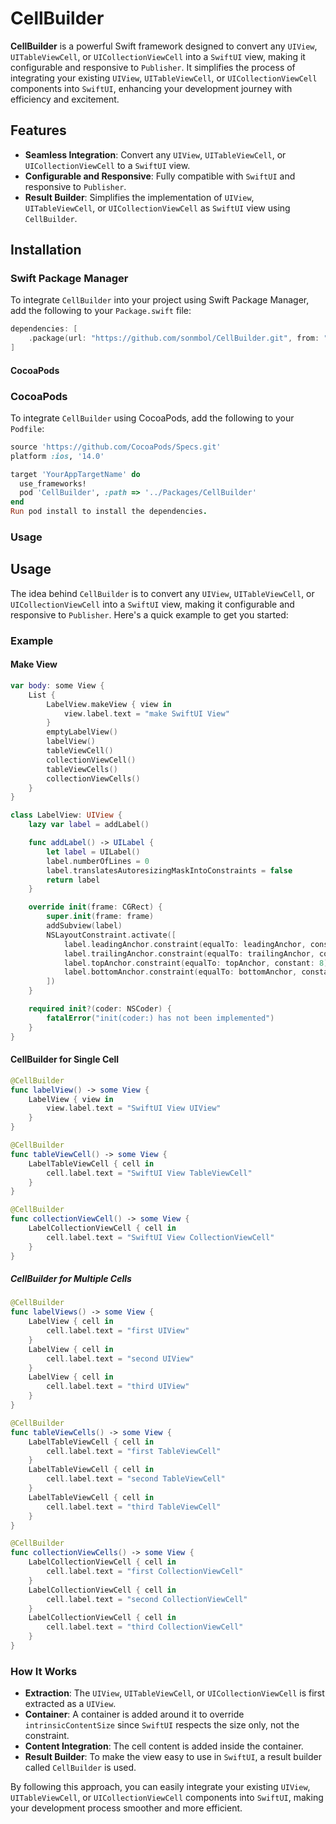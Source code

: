 # CellBuilder

**CellBuilder** is a powerful Swift framework designed to convert any `UIView`, `UITableViewCell`, or `UICollectionViewCell` into a `SwiftUI` view, making it configurable and responsive to `Publisher`. It simplifies the process of integrating your existing `UIView`, `UITableViewCell`, or `UICollectionViewCell` components into `SwiftUI`, enhancing your development journey with efficiency and excitement.

## Features

- **Seamless Integration**: Convert any `UIView`, `UITableViewCell`, or `UICollectionViewCell` to a `SwiftUI` view.
- **Configurable and Responsive**: Fully compatible with `SwiftUI` and responsive to `Publisher`.
- **Result Builder**: Simplifies the implementation of `UIView`, `UITableViewCell`, or `UICollectionViewCell` as `SwiftUI` view using `CellBuilder`.

## Installation
### Swift Package Manager

To integrate `CellBuilder` into your project using Swift Package Manager, add the following to your `Package.swift` file:

```swift
dependencies: [
    .package(url: "https://github.com/sonmbol/CellBuilder.git", from: "1.0.1")
]

```

#### CocoaPods

### CocoaPods

To integrate `CellBuilder` using CocoaPods, add the following to your `Podfile`:

```ruby
source 'https://github.com/CocoaPods/Specs.git'
platform :ios, '14.0'

target 'YourAppTargetName' do
  use_frameworks!
  pod 'CellBuilder', :path => '../Packages/CellBuilder'
end
Run pod install to install the dependencies.

```

### Usage

## Usage

The idea behind `CellBuilder` is to convert any `UIView`, `UITableViewCell`, or `UICollectionViewCell` into a `SwiftUI` view, making it configurable and responsive to `Publisher`. Here's a quick example to get you started:

### Example
#### Make View

```swift
var body: some View {
    List {
        LabelView.makeView { view in
            view.label.text = "make SwiftUI View"
        }
        emptyLabelView()
        labelView()
        tableViewCell()
        collectionViewCell()
        tableViewCells()
        collectionViewCells()
    }
}

class LabelView: UIView {
    lazy var label = addLabel()

    func addLabel() -> UILabel {
        let label = UILabel()
        label.numberOfLines = 0
        label.translatesAutoresizingMaskIntoConstraints = false
        return label
    }

    override init(frame: CGRect) {
        super.init(frame: frame)
        addSubview(label)
        NSLayoutConstraint.activate([
            label.leadingAnchor.constraint(equalTo: leadingAnchor, constant: 16),
            label.trailingAnchor.constraint(equalTo: trailingAnchor, constant: -16),
            label.topAnchor.constraint(equalTo: topAnchor, constant: 8),
            label.bottomAnchor.constraint(equalTo: bottomAnchor, constant: -8)
        ])
    }

    required init?(coder: NSCoder) {
        fatalError("init(coder:) has not been implemented")
    }
}

```
#### CellBuilder for Single Cell

```swift
@CellBuilder
func labelView() -> some View {
    LabelView { view in
        view.label.text = "SwiftUI View UIView"
    }
}

@CellBuilder
func tableViewCell() -> some View {
    LabelTableViewCell { cell in
        cell.label.text = "SwiftUI View TableViewCell"
    }
}

@CellBuilder
func collectionViewCell() -> some View {
    LabelCollectionViewCell { cell in
        cell.label.text = "SwiftUI View CollectionViewCell"
    }
}

```

##### CellBuilder for Multiple Cells

```swift
@CellBuilder
func labelViews() -> some View {
    LabelView { cell in
        cell.label.text = "first UIView"
    }
    LabelView { cell in
        cell.label.text = "second UIView"
    }
    LabelView { cell in
        cell.label.text = "third UIView"
    }
}

@CellBuilder
func tableViewCells() -> some View {
    LabelTableViewCell { cell in
        cell.label.text = "first TableViewCell"
    }
    LabelTableViewCell { cell in
        cell.label.text = "second TableViewCell"
    }
    LabelTableViewCell { cell in
        cell.label.text = "third TableViewCell"
    }
}

@CellBuilder
func collectionViewCells() -> some View {
    LabelCollectionViewCell { cell in
        cell.label.text = "first CollectionViewCell"
    }
    LabelCollectionViewCell { cell in
        cell.label.text = "second CollectionViewCell"
    }
    LabelCollectionViewCell { cell in
        cell.label.text = "third CollectionViewCell"
    }
}

```

### How It Works

- **Extraction**: The `UIView`, `UITableViewCell`, or `UICollectionViewCell` is first extracted as a `UIView`.
- **Container**: A container is added around it to override `intrinsicContentSize` since `SwiftUI` respects the size only, not the constraint.
- **Content Integration**: The cell content is added inside the container.
- **Result Builder**: To make the view easy to use in `SwiftUI`, a result builder called `CellBuilder` is used.

By following this approach, you can easily integrate your existing `UIView`, `UITableViewCell`, or `UICollectionViewCell` components into `SwiftUI`, making your development process smoother and more efficient.

